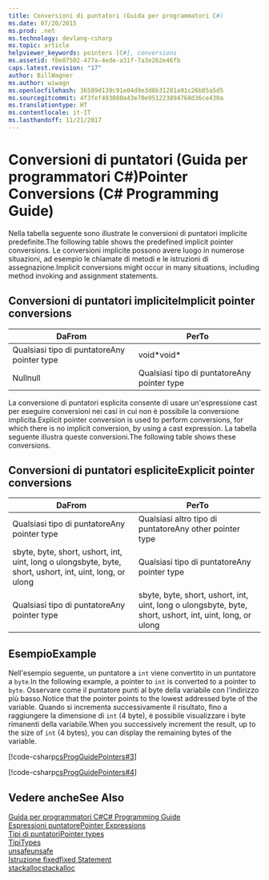 ```yaml
---
title: Conversioni di puntatori (Guida per programmatori C#)
ms.date: 07/20/2015
ms.prod: .net
ms.technology: devlang-csharp
ms.topic: article
helpviewer_keywords: pointers [C#], conversions
ms.assetid: f0e87502-477a-4ede-a31f-7a3e262e46fb
caps.latest.revision: "17"
author: BillWagner
ms.author: wiwagn
ms.openlocfilehash: 36589d139c91e04d9e3d8b31281a91c26b85a5d5
ms.sourcegitcommit: 4f3fef493080a43e70e951223894768d36ce430a
ms.translationtype: HT
ms.contentlocale: it-IT
ms.lasthandoff: 11/21/2017
---
```

# <a name="pointer-conversions-c-programming-guide"></a><span data-ttu-id="13d40-102">Conversioni di puntatori (Guida per programmatori C#)</span><span class="sxs-lookup"><span data-stu-id="13d40-102">Pointer Conversions (C# Programming Guide)</span></span>
<span data-ttu-id="13d40-103">Nella tabella seguente sono illustrate le conversioni di puntatori implicite predefinite.</span><span class="sxs-lookup"><span data-stu-id="13d40-103">The following table shows the predefined implicit pointer conversions.</span></span> <span data-ttu-id="13d40-104">Le conversioni implicite possono avere luogo in numerose situazioni, ad esempio le chiamate di metodi e le istruzioni di assegnazione.</span><span class="sxs-lookup"><span data-stu-id="13d40-104">Implicit conversions might occur in many situations, including method invoking and assignment statements.</span></span>  
  
## <a name="implicit-pointer-conversions"></a><span data-ttu-id="13d40-105">Conversioni di puntatori implicite</span><span class="sxs-lookup"><span data-stu-id="13d40-105">Implicit pointer conversions</span></span>  
  
|<span data-ttu-id="13d40-106">Da</span><span class="sxs-lookup"><span data-stu-id="13d40-106">From</span></span>|<span data-ttu-id="13d40-107">Per</span><span class="sxs-lookup"><span data-stu-id="13d40-107">To</span></span>|  
|----------|--------|  
|<span data-ttu-id="13d40-108">Qualsiasi tipo di puntatore</span><span class="sxs-lookup"><span data-stu-id="13d40-108">Any pointer type</span></span>|<span data-ttu-id="13d40-109">void*</span><span class="sxs-lookup"><span data-stu-id="13d40-109">void*</span></span>|  
|<span data-ttu-id="13d40-110">Null</span><span class="sxs-lookup"><span data-stu-id="13d40-110">null</span></span>|<span data-ttu-id="13d40-111">Qualsiasi tipo di puntatore</span><span class="sxs-lookup"><span data-stu-id="13d40-111">Any pointer type</span></span>|  
  
 <span data-ttu-id="13d40-112">La conversione di puntatori esplicita consente di usare un'espressione cast per eseguire conversioni nei casi in cui non è possibile la conversione implicita.</span><span class="sxs-lookup"><span data-stu-id="13d40-112">Explicit pointer conversion is used to perform conversions, for which there is no implicit conversion, by using a cast expression.</span></span> <span data-ttu-id="13d40-113">La tabella seguente illustra queste conversioni.</span><span class="sxs-lookup"><span data-stu-id="13d40-113">The following table shows these conversions.</span></span>  
  
## <a name="explicit-pointer-conversions"></a><span data-ttu-id="13d40-114">Conversioni di puntatori esplicite</span><span class="sxs-lookup"><span data-stu-id="13d40-114">Explicit pointer conversions</span></span>  
  
|<span data-ttu-id="13d40-115">Da</span><span class="sxs-lookup"><span data-stu-id="13d40-115">From</span></span>|<span data-ttu-id="13d40-116">Per</span><span class="sxs-lookup"><span data-stu-id="13d40-116">To</span></span>|  
|----------|--------|  
|<span data-ttu-id="13d40-117">Qualsiasi tipo di puntatore</span><span class="sxs-lookup"><span data-stu-id="13d40-117">Any pointer type</span></span>|<span data-ttu-id="13d40-118">Qualsiasi altro tipo di puntatore</span><span class="sxs-lookup"><span data-stu-id="13d40-118">Any other pointer type</span></span>|  
|<span data-ttu-id="13d40-119">sbyte, byte, short, ushort, int, uint, long o ulong</span><span class="sxs-lookup"><span data-stu-id="13d40-119">sbyte, byte, short, ushort, int, uint, long, or ulong</span></span>|<span data-ttu-id="13d40-120">Qualsiasi tipo di puntatore</span><span class="sxs-lookup"><span data-stu-id="13d40-120">Any pointer type</span></span>|  
|<span data-ttu-id="13d40-121">Qualsiasi tipo di puntatore</span><span class="sxs-lookup"><span data-stu-id="13d40-121">Any pointer type</span></span>|<span data-ttu-id="13d40-122">sbyte, byte, short, ushort, int, uint, long o ulong</span><span class="sxs-lookup"><span data-stu-id="13d40-122">sbyte, byte, short, ushort, int, uint, long, or ulong</span></span>|  
  
## <a name="example"></a><span data-ttu-id="13d40-123">Esempio</span><span class="sxs-lookup"><span data-stu-id="13d40-123">Example</span></span>  
 <span data-ttu-id="13d40-124">Nell'esempio seguente, un puntatore a `int` viene convertito in un puntatore a `byte`.</span><span class="sxs-lookup"><span data-stu-id="13d40-124">In the following example, a pointer to `int` is converted to a pointer to `byte`.</span></span> <span data-ttu-id="13d40-125">Osservare come il puntatore punti al byte della variabile con l'indirizzo più basso.</span><span class="sxs-lookup"><span data-stu-id="13d40-125">Notice that the pointer points to the lowest addressed byte of the variable.</span></span> <span data-ttu-id="13d40-126">Quando si incrementa successivamente il risultato, fino a raggiungere la dimensione di `int` (4 byte), è possibile visualizzare i byte rimanenti della variabile.</span><span class="sxs-lookup"><span data-stu-id="13d40-126">When you successively increment the result, up to the size of `int` (4 bytes), you can display the remaining bytes of the variable.</span></span>  
  
 [!code-csharp[csProgGuidePointers#3](../../../csharp/programming-guide/unsafe-code-pointers/codesnippet/CSharp/pointer-conversions_1.cs)]  
  
 [!code-csharp[csProgGuidePointers#4](../../../csharp/programming-guide/unsafe-code-pointers/codesnippet/CSharp/pointer-conversions_2.cs)]  
  
## <a name="see-also"></a><span data-ttu-id="13d40-127">Vedere anche</span><span class="sxs-lookup"><span data-stu-id="13d40-127">See Also</span></span>  
 [<span data-ttu-id="13d40-128">Guida per programmatori C#</span><span class="sxs-lookup"><span data-stu-id="13d40-128">C# Programming Guide</span></span>](../../../csharp/programming-guide/index.md)  
 [<span data-ttu-id="13d40-129">Espressioni puntatore</span><span class="sxs-lookup"><span data-stu-id="13d40-129">Pointer Expressions</span></span>](../../../csharp/programming-guide/unsafe-code-pointers/pointer-expressions.md)  
 [<span data-ttu-id="13d40-130">Tipi di puntatori</span><span class="sxs-lookup"><span data-stu-id="13d40-130">Pointer types</span></span>](../../../csharp/programming-guide/unsafe-code-pointers/pointer-types.md)  
 [<span data-ttu-id="13d40-131">Tipi</span><span class="sxs-lookup"><span data-stu-id="13d40-131">Types</span></span>](../../../csharp/language-reference/keywords/types.md)  
 [<span data-ttu-id="13d40-132">unsafe</span><span class="sxs-lookup"><span data-stu-id="13d40-132">unsafe</span></span>](../../../csharp/language-reference/keywords/unsafe.md)  
 [<span data-ttu-id="13d40-133">Istruzione fixed</span><span class="sxs-lookup"><span data-stu-id="13d40-133">fixed Statement</span></span>](../../../csharp/language-reference/keywords/fixed-statement.md)  
 [<span data-ttu-id="13d40-134">stackalloc</span><span class="sxs-lookup"><span data-stu-id="13d40-134">stackalloc</span></span>](../../../csharp/language-reference/keywords/stackalloc.md)
